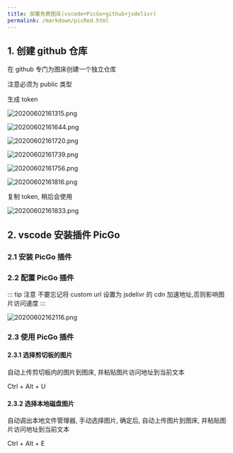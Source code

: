 ```yaml
---
title: 部署免费图床(vscode+PicGo+github+jsdelivr)
permalink: /markdown/picRed.html
---
```


## 1. 创建 github 仓库

在 github 专门为图床创建一个独立仓库

注意必须为 public 类型

生成 token

![20200602161315.png](https://cdn.jsdelivr.net/gh/wangshibiaoFlytiger/blog_picBed1/images/20200602161315.png)

![20200602161644.png](https://cdn.jsdelivr.net/gh/wangshibiaoFlytiger/blog_picBed1/images/20200602161644.png)

![20200602161720.png](https://cdn.jsdelivr.net/gh/wangshibiaoFlytiger/blog_picBed1/images/20200602161720.png)

![20200602161739.png](https://cdn.jsdelivr.net/gh/wangshibiaoFlytiger/blog_picBed1/images/20200602161739.png)

![20200602161756.png](https://cdn.jsdelivr.net/gh/wangshibiaoFlytiger/blog_picBed1/images/20200602161756.png)

![20200602161816.png](https://cdn.jsdelivr.net/gh/wangshibiaoFlytiger/blog_picBed1/images/20200602161816.png)

复制 token, 稍后会使用

![20200602161833.png](https://cdn.jsdelivr.net/gh/wangshibiaoFlytiger/blog_picBed1/images/20200602161833.png)

## 2. vscode 安装插件 PicGo

### 2.1 安装 PicGo 插件

### 2.2 配置 PicGo 插件

::: tip 注意
不要忘记将 custom url 设置为 jsdelivr 的 cdn 加速地址,否则影响图片访问速度
:::

![20200602162116.png](https://cdn.jsdelivr.net/gh/wangshibiaoFlytiger/blog_picBed1/images/20200602162116.png)

### 2.3 使用 PicGo 插件

#### 2.3.1 选择剪切板的图片

自动上传剪切板内的图片到图床, 并粘贴图片访问地址到当前文本

Ctrl + Alt + U

#### 2.3.2 选择本地磁盘图片

自动调出本地文件管理器, 手动选择图片, 确定后, 自动上传图片到图床, 并粘贴图片访问地址到当前文本

Ctrl + Alt + E
